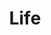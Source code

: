 ---
title: "Life"
weight: 90
links:
- title: "How to Talk about Yourself in the Best Possible Way"
  link: "https://medium.com/the-year-of-the-looking-glass/how-to-talk-about-yourself-in-the-best-possible-way-fd1eaf484748"
- title: "How to Think for Yourself"
  link: "http://paulgraham.com/think.html"
- title: "How to Write Technical Posts (so people will read them)"
  link: "https://reasonablypolymorphic.com/blog/writing-technical-posts/"
- title: "Shift Your Mindset By Saying Less of These 4 Things"
  link: "https://www.toddbrison.com/blog/shift-your-mindset-by-saying-less-of-these-4-things"
- title: "How To Understand Things"
  link: "https://nabeelqu.co/understanding"
- title: "How to Get Yourself to Do Things"
  link: "https://www.raptitude.com/2015/03/how-to-get-yourself-to-do-things/"
- title: "How to stop self-sabotaging your career"
  link: "https://www.science.org/careers/2021/08/how-stop-self-sabotaging-your-career"
- title: "How to work hard"
  link: "http://paulgraham.com/hwh.html"
- title: "Willingness to look stupid"
  link: "https://danluu.com/look-stupid/"
---
